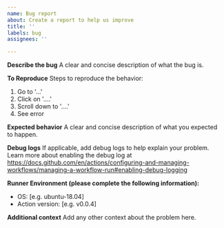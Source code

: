 ```yaml
---
name: Bug report
about: Create a report to help us improve
title: ''
labels: bug
assignees: ''

---
```


**Describe the bug**
A clear and concise description of what the bug is.

**To Reproduce**
Steps to reproduce the behavior:
1. Go to '...'
2. Click on '....'
3. Scroll down to '....'
4. See error

**Expected behavior**
A clear and concise description of what you expected to happen.

**Debug logs**
If applicable, add debug logs to help explain your problem.
Learn more about enabling the debug log at https://docs.github.com/en/actions/configuring-and-managing-workflows/managing-a-workflow-run#enabling-debug-logging

**Runner Environment (please complete the following information):**
 - OS: [e.g. ubuntu-18.04]
 - Action version: [e.g. v0.0.4]

**Additional context**
Add any other context about the problem here.
